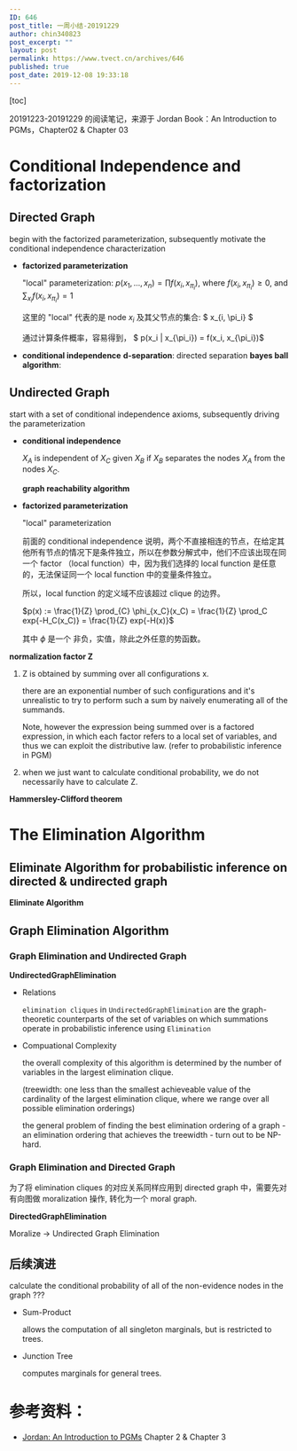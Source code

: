 ```yaml
---
ID: 646
post_title: 一周小结-20191229
author: chin340823
post_excerpt: ""
layout: post
permalink: https://www.tvect.cn/archives/646
published: true
post_date: 2019-12-08 19:33:18
---
```

[toc]

20191223-20191229 的阅读笔记，来源于 Jordan Book：An Introduction to PGMs，Chapter02 &amp; Chapter 03

<!--more-->

<h1>Conditional Independence and factorization</h1>

<h2>Directed Graph</h2>

begin with the factorized parameterization, subsequently motivate the conditional independence characterization

<ul>
<li><strong>factorized parameterization</strong>

"local" parameterization: $p(x_1, ..., x_n) = \prod f(x_i, x_{\pi_i})$, where $f(x_i, x_{\pi_i}) \ge 0$, and $\sum_{x_i} f(x_i, x_{\pi_i}) = 1$

这里的 "local" 代表的是 node $x_i$ 及其父节点的集合: $ x_{i, \pi_i} $

通过计算条件概率，容易得到， $ p(x_i | x_{\pi_i}) = f(x_i, x_{\pi_i})$</p></li>
<li><p><strong>conditional independence</strong>
<strong>d-separation</strong>: directed separation
<strong>bayes ball algorithm</strong>:</p></li>
</ul>

<h2>Undirected Graph</h2>

<p>start with a set of conditional independence axioms, subsequently driving the parameterization

<ul>
<li><strong>conditional independence</strong>

$X_A$ is independent of $X_C$ given $X_B$ if $X_B$ separates the nodes $X_A$ from the nodes $X_C$.

<strong>graph reachability algorithm</strong></p></li>
<li><p><strong>factorized parameterization</strong>

"local" parameterization

前面的 conditional independence 说明，两个不直接相连的节点，在给定其他所有节点的情况下是条件独立，所以在参数分解式中，他们不应该出现在同一个 factor （local function）中，因为我们选择的 local function 是任意的，无法保证同一个 local function 中的变量条件独立。

所以，local function 的定义域不应该超过 clique 的边界。

$p(x) := \frac{1}{Z} \prod_{C} \phi_{x_C}(x_C) = \frac{1}{Z} \prod_C exp{-H_C(x_C)} = \frac{1}{Z} exp{-H(x)}$

其中 $\phi$ 是一个 非负，实值，除此之外任意的势函数。</p></li>
</ul>

<p><strong>normalization factor Z</strong>

<ol>
<li>Z is obtained by summing over all configurations x.

there are an exponential number of such configurations and it's unrealistic to try to perform such a sum by naively enumerating all of the summands.

Note, however the expression being summed over is a factored expression, in which each factor refers to a local set of variables, and thus we can exploit the distributive law. (refer to probabilistic inference in PGM)</p></li>
<li><p>when we just want to calculate conditional probability, we do not necessarily have to calculate Z.</p></li>
</ol>

<p><strong>Hammersley-Clifford theorem</strong>

<h1>The Elimination Algorithm</h1>

<h2>Eliminate Algorithm for probabilistic inference on directed &amp; undirected graph</h2>

<strong>Eliminate Algorithm</strong>

<h2>Graph Elimination Algorithm</h2>

<h3>Graph Elimination and Undirected Graph</h3>

<strong>UndirectedGraphElimination</strong>

<ul>
<li>Relations

<code>elimination cliques</code> in <code>UndirectedGraphElimination</code> are the graph-theoretic counterparts of the set of variables on which summations operate in probabilistic inference using <code>Elimination</code></p></li>
<li><p>Compuational Complexity

the overall complexity of this algorithm is determined by the number of variables in the largest elimination clique.

(treewidth: one less than the smallest achieveable value of the cardinality of the largest elimination clique, where we range over all possible elimination orderings)

the general problem of finding the best elimination ordering of a graph - an elimination ordering that achieves the treewidth - turn out to be NP-hard.</p></li>
</ul>

<h3>Graph Elimination and Directed Graph</h3>

<p>为了将 elimination cliques 的对应关系同样应用到 directed graph 中，需要先对有向图做 moralization 操作, 转化为一个 moral graph.

<strong>DirectedGraphElimination</strong>

Moralize -> Undirected Graph Elimination

<h2>后续演进</h2>

calculate the conditional probability of all of the non-evidence nodes in the graph ???

<ul>
<li>Sum-Product

allows the computation of all singleton marginals, but is restricted to trees.</p></li>
<li><p>Junction Tree

<p>computes marginals for general trees.</p></li>
</ul>

<h1>参考资料：</h1>

<ul>
<li><a href="">Jordan: An Introduction to PGMs</a> Chapter 2 &amp; Chapter 3</li>
</ul>